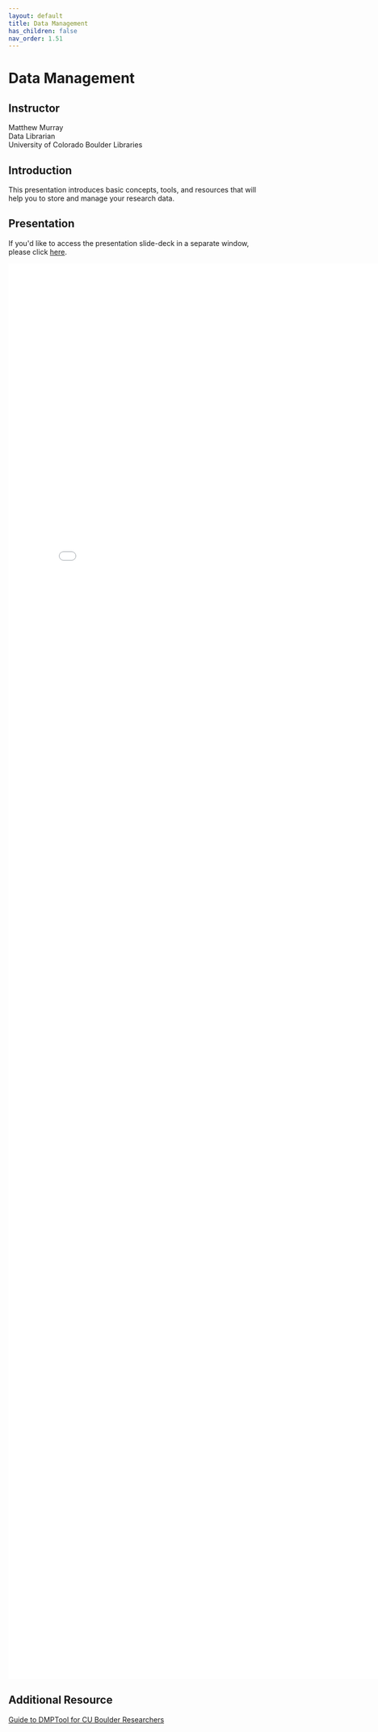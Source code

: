 ```yaml
---
layout: default
title: Data Management
has_children: false
nav_order: 1.51
---
```


# Data Management

## Instructor
Matthew Murray\
Data Librarian\
University of Colorado Boulder Libraries

## Introduction

This presentation introduces basic concepts, tools, and resources that will help you to store and manage your research data. 

## Presentation

If you'd like to access the presentation slide-deck in a separate window, please click [here](data_management/MMurray-DataManagement-20240820.pdf).

<iframe src="data_management/MMurray-DataManagement-20240820.pdf" style="width: 800px; height: 2800px;" frameBorder="0"></iframe>


## Additional Resource

[Guide to DMPTool for CU Boulder Researchers](https://cu-boulder-crdds.github.io/dmptool_guide/)
